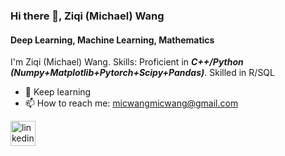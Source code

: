 ### Hi there 👋, Ziqi (Michael) Wang
#### Deep Learning, Machine Learning, Mathematics

I'm Ziqi (Michael) Wang. 
Skills: Proficient in **_C++/Python (Numpy+Matplotlib+Pytorch+Scipy+Pandas)_**. Skilled in R/SQL

- 🌱 Keep learning
- 📫 How to reach me: micwangmicwang@gmail.com


[<img src='https://cdn.jsdelivr.net/npm/simple-icons@3.0.1/icons/linkedin.svg' alt='linkedin' height='40'>](https://www.linkedin.com/in/michael-zi-qi-wang-8a408a1a2/)  










